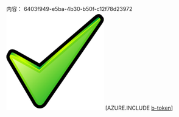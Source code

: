 内容： 6403f949-e5ba-4b30-b50f-c12f78d23972![图像](74d1ead7-ffb4-4f43-bdc3-6707ba2829c0.png)
[AZURE.INCLUDE [b-token](3ea1f521-8094-4a77-84d0-edd851f6deb4.md)]
